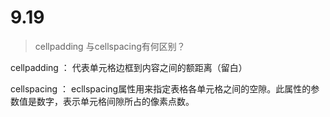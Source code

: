 # 9.19

>
>
>cellpadding 与cellspacing有何区别？

cellpadding ： 代表单元格边框到内容之间的额距离（留白）

cellspacing ： ecllspacing属性用来指定表格各单元格之间的空隙。此属性的参数值是数字，表示单元格间隙所占的像素点数。